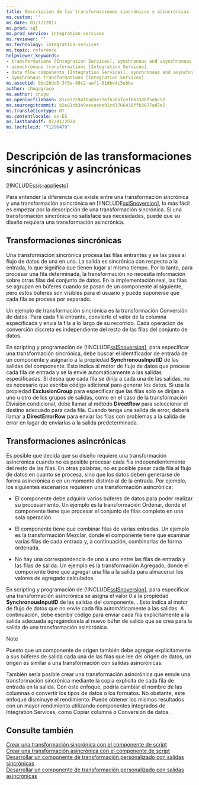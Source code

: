 ```yaml
---
title: Descripción de las transformaciones sincrónicas y asincrónicas | Microsoft Docs
ms.custom: ''
ms.date: 03/17/2017
ms.prod: sql
ms.prod_service: integration-services
ms.reviewer: ''
ms.technology: integration-services
ms.topic: reference
helpviewer_keywords:
- transformations [Integration Services], synchronous and asynchronous
- asynchronous transformations [Integration Services]
- data flow components [Integration Services], synchronous and asynchronous
- synchronous transformations [Integration Services]
ms.assetid: 0bc2bda5-3f8a-49c2-aaf1-01dbe4c3ebba
author: chugugrace
ms.author: chugu
ms.openlocfilehash: 81ce27c94fbad5e326f636bfcefb633dbf5ebc52
ms.sourcegitcommit: b2e81cb349eecacee91cd3766410ffb3677ad7e2
ms.translationtype: HT
ms.contentlocale: es-ES
ms.lasthandoff: 02/01/2020
ms.locfileid: "71296479"
---
```

# <a name="understanding-synchronous-and-asynchronous-transformations"></a>Descripción de las transformaciones sincrónicas y asincrónicas

[!INCLUDE[ssis-appliesto](../includes/ssis-appliesto-ssvrpluslinux-asdb-asdw-xxx.md)]


  Para entender la diferencia que existe entre una transformación sincrónica y una transformación asincrónica en [!INCLUDE[ssISnoversion](../includes/ssisnoversion-md.md)], lo más fácil es empezar por la descripción de una transformación sincrónica. Si una transformación sincrónica no satisface sus necesidades, puede que su diseño requiera una transformación asincrónica.  
  
## <a name="synchronous-transformations"></a>Transformaciones sincrónicas  
 Una transformación sincrónica procesa las filas entrantes y se las pasa al flujo de datos de una en una. La salida es sincrónica con respecto a la entrada, lo que significa que tienen lugar al mismo tiempo. Por lo tanto, para procesar una fila determinada, la transformación no necesita información sobre otras filas del conjunto de datos. En la implementación real, las filas se agrupan en búferes cuando se pasan de un componente al siguiente, pero estos búferes son visibles para el usuario y puede suponerse que cada fila se procesa por separado.  
  
 Un ejemplo de transformación sincrónica es la transformación Conversión de datos. Para cada fila entrante, convierte el valor de la columna especificada y envía la fila a lo largo de su recorrido. Cada operación de conversión discreta es independiente del resto de las filas del conjunto de datos.  
  
 En scripting y programación de [!INCLUDE[ssISnoversion](../includes/ssisnoversion-md.md)], para especificar una transformación sincrónica, debe buscar el identificador de entrada de un componente y asignarlo a la propiedad  **SynchronousInputID** de las salidas del componente. Esto indica al motor de flujo de datos que procese cada fila de entrada y se la envíe automáticamente a las salidas especificadas. Si desea que cada fila se dirija a cada una de las salidas, no es necesario que escriba código adicional para generar los datos. Si usa la propiedad **ExclusionGroup** para especificar que las filas solo se dirijan a uno u otro de los grupos de salidas, como en el caso de la transformación División condicional, debe llamar al método **DirectRow** para seleccionar el destino adecuado para cada fila. Cuando tenga una salida de error, deberá llamar a **DirectErrorRow** para enviar las filas con problemas a la salida de error en lugar de enviarlas a la salida predeterminada.  
  
## <a name="asynchronous-transformations"></a>Transformaciones asincrónicas  
 Es posible que decida que su diseño requiere una transformación asincrónica cuando no es posible procesar cada fila independientemente del resto de las filas. En otras palabras, no es posible pasar cada fila al flujo de datos en cuanto se procesa, sino que los datos deben generarse de forma asincrónica o en un momento distinto al de la entrada. Por ejemplo, los siguientes escenarios requieren una transformación asincrónica:  
  
-   El componente debe adquirir varios búferes de datos para poder realizar su procesamiento. Un ejemplo es la transformación Ordenar, donde el componente tiene que procesar el conjunto de filas completo en una sola operación.  
  
-   El componente tiene que combinar filas de varias entradas. Un ejemplo es la transformación Mezclar, donde el componente tiene que examinar varias filas de cada entrada y, a continuación, combinarlas de forma ordenada.  
  
-   No hay una correspondencia de uno a uno entre las filas de entrada y las filas de salida. Un ejemplo es la transformación Agregado, donde el componente tiene que agregar una fila a la salida para almacenar los valores de agregado calculados.  
  
 En scripting y programación de [!INCLUDE[ssISnoversion](../includes/ssisnoversion-md.md)], para especificar una transformación asincrónica se asigna el valor 0 a la propiedad **SynchronousInputID** de las salidas del componente. . Esto indica al motor de flujo de datos que no envíe cada fila automáticamente a las salidas. A continuación, debe escribir código para enviar cada fila explícitamente a la salida adecuada agregándosela al nuevo búfer de salida que se crea para la salida de una transformación asincrónica.  
  
> [!NOTE]  
>  Puesto que un componente de origen también debe agregar explícitamente a sus búferes de salida cada una de las filas que lee del origen de datos, un origen es similar a una transformación con salidas asincrónicas.  
  
 También sería posible crear una transformación asincrónica que emule una transformación sincrónica mediante la copia explícita de cada fila de entrada en la salida. Con este enfoque, podría cambiar el nombre de las columnas o convertir los tipos de datos o los formatos. No obstante, este enfoque disminuye el rendimiento. Puede obtener los mismos resultados con un mayor rendimiento utilizando componentes integrados de Integration Services, como Copiar columna o Conversión de datos.  
  
## <a name="see-also"></a>Consulte también  
 [Crear una transformación sincrónica con el componente de script](../integration-services/extending-packages-scripting-data-flow-script-component-types/creating-a-synchronous-transformation-with-the-script-component.md)   
 [Crear una transformación asincrónica con el componente de script](../integration-services/extending-packages-scripting-data-flow-script-component-types/creating-an-asynchronous-transformation-with-the-script-component.md)   
 [Desarrollar un componente de transformación personalizado con salidas sincrónicas](../integration-services/extending-packages-custom-objects-data-flow-types/developing-a-custom-transformation-component-with-synchronous-outputs.md)   
 [Desarrollar un componente de transformación personalizado con salidas asincrónicas](../integration-services/extending-packages-custom-objects-data-flow-types/developing-a-custom-transformation-component-with-asynchronous-outputs.md)  
  
  
